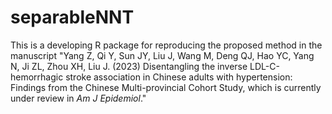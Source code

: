 # separableNNT

This is a developing R package for reproducing the proposed method in the manuscript "Yang Z, Qi Y, Sun JY, Liu J, Wang M, Deng QJ, Hao YC, Yang N, Ji ZL, Zhou XH, Liu J. (2023) Disentangling the inverse LDL-C-hemorrhagic stroke association in Chinese adults with hypertension: Findings from the Chinese Multi-provincial Cohort Study, which is currently under review in *Am J Epidemiol*."
